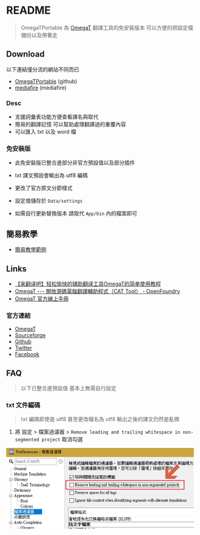 # README

> OmegaTPortable 為 [OmegaT](http://omegat.org/) 翻譯工具的免安裝版本 可以方便的把設定檔備份以及帶著走

## Download

以下連結僅分流的網站不同而已

* [OmegaTPortable](https://github.com/bluelazy/OmegaTPortable/archive/master.zip) (github)
* [mediafire](http://www.mediafire.com/file/b1cyd7b5zn3br5n/OmegaTPortable.rar) (mediafire)

### Desc

* 支援詞彙表功能方便查看譯名與取代
* 簡易的翻譯記憶 可以幫助處理翻譯過的重覆內容
* 可以匯入 txt 以及 word 檔

### 免安裝版

* 此免安裝版已整合進部分非官方預設值以及部分插件
* txt 譯文預設會輸出為 utf8 編碼
* 更改了官方原文分節樣式

* 設定值儲存於 `Data/settings`
* 如需自行更新替換版本 請取代 `App/bin` 內的檔案即可

## 簡易教學

* [簡易教學範例](Other/簡易教學範例.md)

## Links

* [【来翻译吧】轻松愉快的辅助翻译工具OmegaT的简单使用教程](https://tieba.baidu.com/p/5007147073 "【来翻译吧】轻松愉快的辅助翻译工具OmegaT的简单使用教程")
* [OmegaT --- 開放源碼電腦翻譯輔助程式（CAT Tool） - OpenFoundry](https://www.openfoundry.org/tw/tech-column/1559)
* [OmegaT 官方線上手冊](http://omegat.sourceforge.net/manual-latest/)

### 官方連結

* [OmegaT](http://omegat.org/)
* [Sourceforge](https://sourceforge.net/projects/omegat/)
* [Github](https://github.com/omegat-org/)
* [Twitter](https://twitter.com/OmegaTOfficial)
* [Facebook](https://www.facebook.com/OmegaTOfficial)

## FAQ

> 以下已整合進預設值 基本上無需自行設定

### txt 文件編碼

> txt 編碼即使是 utf8 甚至更改檔名為 utf8 輸出之後的譯文仍然是亂碼

1. 將 設定 > 檔案過濾器 > `Remove leading and trailing whitespace in non-segmented project` 取消勾選

![txt utf8](Other/docs/txt%20utf8.jpg)

